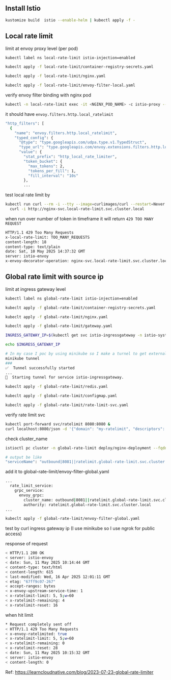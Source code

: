 ## Install Istio

```sh
kustomize build  istio --enable-helm | kubectl apply -f -
```

## Local rate limit

limit at envoy proxy level (per pod)

```sh
kubectl label ns local-rate-limit istio-injection=enabled
```

```sh
kubeclt apply -f local-rate-limit/container-registry-secrets.yaml
```

```sh
kubeclt apply -f local-rate-limit/nginx.yaml
```

```sh
kubeclt apply -f local-rate-limit/envoy-filter-local.yaml
```

verify envoy filter binding with nginx pod

```sh
kubectl -n local-rate-limit exec -it <NGINX_POD_NAME> -c istio-proxy -- curl localhost:15000/config_dump > envoyconfig-local.json
```

it should have `envoy.filters.http.local_ratelimit`

```sh
"http_filters": [
  {
    "name": "envoy.filters.http.local_ratelimit",
    "typed_config": {
      "@type": "type.googleapis.com/udpa.type.v1.TypedStruct",
      "type_url": "type.googleapis.com/envoy.extensions.filters.http.local_ratelimit.v3.LocalRateLimit",
      "value": {
        "stat_prefix": "http_local_rate_limiter",
        "token_bucket": {
          "max_tokens": 2,
          "tokens_per_fill": 1,
          "fill_interval": "10s"
        },
        ...
```
test local rate limit by
```sh
kubectl run curl --rm -i --tty --image=curlimages/curl --restart=Never -- \
  curl -i http://nginx-svc.local-rate-limit.svc.cluster.local
```
when run over number of token in timeframe it will return `429 TOO MANY REQUEST`
```sh
HTTP/1.1 429 Too Many Requests
x-local-rate-limit: TOO_MANY_REQUESTS
content-length: 18
content-type: text/plain
date: Sat, 10 May 2025 14:37:32 GMT
server: istio-envoy
x-envoy-decorator-operation: nginx-svc.local-rate-limit.svc.cluster.local:80/*
```

## Global rate limit with source ip
limit at ingress gateway level

```sh
kubectl label ns global-rate-limit istio-injection=enabled
```

```sh
kubeclt apply -f global-rate-limit/container-registry-secrets.yaml
```

```sh
kubeclt apply -f global-rate-limit/nginx.yaml
```

```sh
kubeclt apply -f global-rate-limit/gateway.yaml
```

```sh
INGRESS_GATEWAY_IP=$(kubectl get svc istio-ingressgateway -n istio-system -o jsonpath='{.status.loadBalancer.ingress[0].ip}')

echo $INGRESS_GATEWAY_IP

# In my case I poc by using minikube so I make a turnel to get external IP of svc
minikube tunnel
###
✅  Tunnel successfully started
...
🏃  Starting tunnel for service istio-ingressgateway.
```
```sh
kubeclt apply -f global-rate-limit/redis.yaml
```
```sh
kubeclt apply -f global-rate-limit/configmap.yaml
```
```sh
kubeclt apply -f global-rate-limit/rate-limit-svc.yaml
```
verify rate limit svc
```sh
kubectl port-forward svc/ratelimit 8080:8080 &
curl localhost:8080/json -d '{"domain": "my-ratelimit", "descriptors": [{ "entries": [{ "key": "remote_address", "value": "10.0.0.0"}] }]}'
```
check cluster_name
```sh
istioctl pc cluster -n global-rate-limit deploy/nginx-deployment --fqdn ratelimit.global-rate-limit.svc.cluster.local  --port 8081 -o json | grep serviceName

# output be like
"serviceName": "outbound|8081||ratelimit.global-rate-limit.svc.cluster.local"
```
add it to global-rate-limit/envoy-filter-global.yaml
```sh
...
  rate_limit_service:
    grpc_service:
      envoy_grpc:
        cluster_name: outbound|8081||ratelimit.global-rate-limit.svc.cluster.local
        authority: ratelimit.global-rate-limit.svc.cluster.local
...
```
```sh
kubeclt apply -f global-rate-limit/envoy-filter-global.yaml
```
test by curl ingress gateway ip (I use minikube so I use ngrok for public access)

response of request
```sh
< HTTP/1.1 200 OK
< server: istio-envoy
< date: Sun, 11 May 2025 10:14:44 GMT
< content-type: text/html
< content-length: 615
< last-modified: Wed, 16 Apr 2025 12:01:11 GMT
< etag: "67ff9c07-267"
< accept-ranges: bytes
< x-envoy-upstream-service-time: 1
< x-ratelimit-limit: 5, 5;w=60
< x-ratelimit-remaining: 4
< x-ratelimit-reset: 16
```

when hit limit
```sh
* Request completely sent off
< HTTP/1.1 429 Too Many Requests
< x-envoy-ratelimited: true
< x-ratelimit-limit: 5, 5;w=60
< x-ratelimit-remaining: 0
< x-ratelimit-reset: 28
< date: Sun, 11 May 2025 10:15:32 GMT
< server: istio-envoy
< content-length: 0
```
Ref: https://learncloudnative.com/blog/2023-07-23-global-rate-limiter